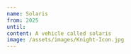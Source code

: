 ```yaml
---
name: Solaris
from: 2025
until:
content: A vehicle called solaris
image: /assets/images/Knight-Icon.jpg 
---
```

